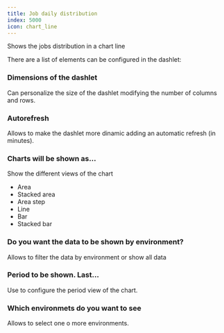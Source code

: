 ```yaml
---
title: Job daily distribution
index: 5000
icon: chart_line
---
```


Shows the jobs distribution in a chart line

There are a list of elements can be configured in the dashlet:

### Dimensions of the dashlet

Can personalize the size of the dashlet modifying the number of columns and rows.


### Autorefresh

Allows to make the dashlet more dinamic adding an automatic refresh (in minutes).


### Charts will be shown as...

Show the different views of the chart

- Area
- Stacked area
- Area step
- Line
- Bar
- Stacked bar

### Do you want the data to be shown by environment?

Allows to filter the data by environment or show all data

### Period to be shown. Last...

Use to configure the period view of the chart.

### Which environmets do you want to see

Allows to select one o more environments.